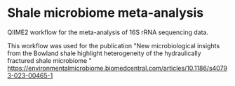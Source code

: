 # Shale microbiome meta-analysis
QIIME2 workflow for the meta-analysis of 16S rRNA sequencing data.

This workflow was used for the publication "New microbiological insights from the Bowland shale highlight heterogeneity of the hydraulically fractured shale microbiome "
https://environmentalmicrobiome.biomedcentral.com/articles/10.1186/s40793-023-00465-1
